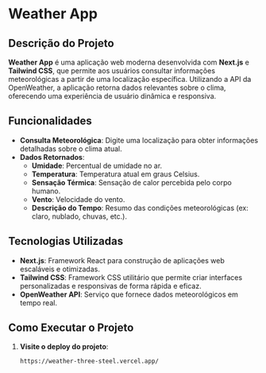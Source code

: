 # Weather App

## Descrição do Projeto

**Weather App** é uma aplicação web moderna desenvolvida com **Next.js** e **Tailwind CSS**, que permite aos usuários consultar informações meteorológicas a partir de uma localização específica. Utilizando a API da OpenWeather, a aplicação retorna dados relevantes sobre o clima, oferecendo uma experiência de usuário dinâmica e responsiva.

## Funcionalidades

- **Consulta Meteorológica**: Digite uma localização para obter informações detalhadas sobre o clima atual.
- **Dados Retornados**:
  - **Umidade**: Percentual de umidade no ar.
  - **Temperatura**: Temperatura atual em graus Celsius.
  - **Sensação Térmica**: Sensação de calor percebida pelo corpo humano.
  - **Vento**: Velocidade do vento.
  - **Descrição do Tempo**: Resumo das condições meteorológicas (ex: claro, nublado, chuvas, etc.).

## Tecnologias Utilizadas

- **Next.js**: Framework React para construção de aplicações web escaláveis e otimizadas.
- **Tailwind CSS**: Framework CSS utilitário que permite criar interfaces personalizadas e responsivas de forma rápida e eficaz.
- **OpenWeather API**: Serviço que fornece dados meteorológicos em tempo real.

## Como Executar o Projeto

1. **Visite o deploy do projeto**:
   ```bash
   https://weather-three-steel.vercel.app/
